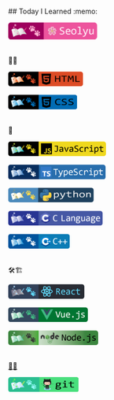 <br />
## Today I Learned :memo:
<br />
<a href="https://github.com/seol-yu" target="_blank">
    <p align="left">
        <img src="https://github.com/seol-yu/TIL/blob/master/images/author-badge-light.png?raw=true" height=35 />
    </p>
</a>
<br />
📝🎨
<a href="https://github.com/seol-yu/TIL/tree/master/HTML_CSS" target="_blank">
    <p align="left">
        <img src="https://github.com/seol-yu/TIL/blob/master/images/html-badge-logo.png?raw=true" height=30 />
    </p>
</a>
<a href="https://github.com/seol-yu/TIL/tree/master/HTML_CSS" target="_blank">
    <p align="left">
        <img src="https://github.com/seol-yu/TIL/blob/master/images/css-badge-logo.png?raw=true" height=30 />
    </p>
</a>
<br />
🎤
<a href="https://github.com/seol-yu/TIL/tree/master/JavaScript" target="_blank">
    <p align="left">
        <img src="https://github.com/seol-yu/TIL/blob/master/images/javascript-badge-logo.png?raw=true" height=30 />
    </p>
</a>
<a href="https://github.com/seol-yu/TIL/tree/master/TypeScript" target="_blank">
    <p align="left">
        <img src="https://github.com/seol-yu/TIL/blob/master/images/typescript-badge-logo.png?raw=true" height=30 />
    </p>
</a>
<a href="https://github.com/seol-yu/TIL/tree/master/Python" target="_blank">
    <p align="left">
        <img src="https://github.com/seol-yu/TIL/blob/master/images/python-badge-logo.png?raw=true" height=30 />
    </p>
</a>
<a href="https://github.com/seol-yu/TIL/tree/master/C" target="_blank">
    <p align="left">
        <img src="https://github.com/seol-yu/TIL/blob/master/images/c-badge-logo.png?raw=true" height=30 />
    </p>
</a>
<a href="https://github.com/seol-yu/TIL/tree/master/C++" target="_blank">
    <p align="left">
        <img src="https://github.com/seol-yu/TIL/blob/master/images/cPlusPlus-badge-logo.png?raw=true" height=30 />
    </p>
</a>
<br />
🛠🏗️
<a href="https://github.com/seol-yu/TIL/tree/master/React" target="_blank">
    <p align="left">
        <img src="https://github.com/seol-yu/TIL/blob/master/images/react-badge-logo.png?raw=true" height=30 />
    </p>
</a>
<a href="https://github.com/seol-yu/TIL/tree/master/VueJS" target="_blank">
    <p align="left">
        <img src="https://github.com/seol-yu/TIL/blob/master/images/vue-badge-logo.png?raw=true" height=30 />
    </p>
</a>
<a href="https://github.com/seol-yu/TIL/tree/master/NodeJS" target="_blank">
    <p align="left">
        <img src="https://github.com/seol-yu/TIL/blob/master/images/nodejs-badge-logo.png?raw=true" height=30 />
    </p>
</>
<br />
🐙😻
<a href="https://github.com/seol-yu/TIL/tree/master/Git" target="_blank">
    <p align="left">
        <img src="https://github.com/seol-yu/TIL/blob/master/images/git-badge-logo.png?raw=true" height=30 />
    </p>
</a>
